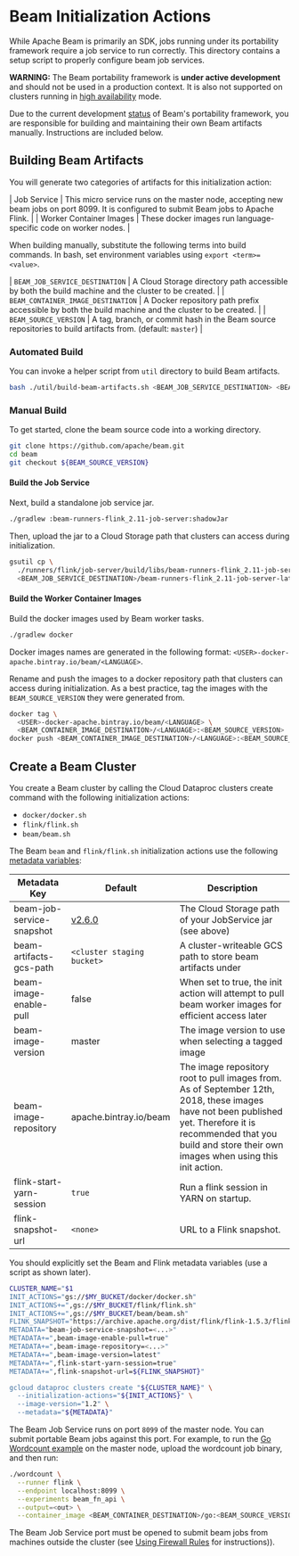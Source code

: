 # Beam Initialization Actions

While Apache Beam is primarily an SDK, jobs running under its portability
framework require a job service to run correctly.  This directory contains a
setup script to properly configure beam job services.

**WARNING:** The Beam portability framework is **under active development** and
should not be used in a production context.  It is also not supported on
clusters running in [high availability](https://cloud.google.com/dataproc/docs/concepts/configuring-clusters/high-availability) 
mode.

Due to the current development
[status](https://beam.apache.org/contribute/portability/#status) of Beam's
portability framework, you are responsible for building and maintaining their
own Beam artifacts manually. Instructions are included below.

## Building Beam Artifacts

You will generate two categories of artifacts for this initialization action:

| Job Service | This micro service runs on the master node, accepting new beam jobs on port 8099.  It is configured to submit Beam jobs to Apache Flink. |
| Worker Container Images | These docker images run language-specific code on worker nodes. |

When building manually, substitute the following terms into build commands. In
bash, set environment variables using `export <term>=<value>`.

| `BEAM_JOB_SERVICE_DESTINATION` | A Cloud Storage directory path accessible by both the build machine and the cluster to be created. |
| `BEAM_CONTAINER_IMAGE_DESTINATION` | A Docker repository path prefix accessible by both the build machine and the cluster to be created. |
| `BEAM_SOURCE_VERSION` | A tag, branch, or commit hash in the Beam source repositories to build artifacts from. (default: `master`) |

### Automated Build

You can invoke a helper script from `util` directory to build Beam artifacts.

```bash
bash ./util/build-beam-artifacts.sh <BEAM_JOB_SERVICE_DESTINATION> <BEAM_CONTAINER_IMAGE_DESTINATION> [<BEAM_SOURCE_VERSION>]
```

### Manual Build

To get started, clone the beam source code into a working directory.

```bash
git clone https://github.com/apache/beam.git
cd beam
git checkout ${BEAM_SOURCE_VERSION}
```

#### Build the Job Service

Next, build a standalone job service jar.

```bash
./gradlew :beam-runners-flink_2.11-job-server:shadowJar
```

Then, upload the jar to a Cloud Storage path that clusters can access during
initialization.

```bash
gsutil cp \
  ./runners/flink/job-server/build/libs/beam-runners-flink_2.11-job-server-*-SNAPSHOT.jar \
  <BEAM_JOB_SERVICE_DESTINATION>/beam-runners-flink_2.11-job-server-latest-SNAPSHOT.jar
```

#### Build the Worker Container Images

Build the docker images used by Beam worker tasks.

```bash
./gradlew docker
```

Docker images names are generated in the following format:
`<USER>-docker-apache.bintray.io/beam/<LANGUAGE>`. 

Rename and push the images to a docker repository path that clusters can access
during initialization.  As a best practice, tag the images with the
`BEAM_SOURCE_VERSION` they were generated from.

```bash
docker tag \
  <USER>-docker-apache.bintray.io/beam/<LANGUAGE> \
  <BEAM_CONTAINER_IMAGE_DESTINATION>/<LANGUAGE>:<BEAM_SOURCE_VERSION>
docker push <BEAM_CONTAINER_IMAGE_DESTINATION>/<LANGUAGE>:<BEAM_SOURCE_VERSION>
```

## Create a Beam Cluster

You create a Beam cluster by calling the Cloud Dataproc clusters create command with the following initialization actions:

  - `docker/docker.sh`
  - `flink/flink.sh`
  - `beam/beam.sh`

The Beam `beam` and `flink/flink.sh` initialization actions use the following
[metadata variables](https://cloud.google.com/dataproc/docs/concepts/configuring-clusters/init-actions#passing_arguments_to_initialization_actions):

| Metadata Key | Default | Description |
| ------------ | ------- | ----------- |
| beam-job-service-snapshot | [v2.6.0](http://repo1.maven.org/maven2/org/apache/beam/beam-runners-flink_2.11-job-server/2.6.0/beam-runners-flink_2.11-job-server-2.6.0.jar) | The Cloud Storage path of your JobService jar (see above) |
| beam-artifacts-gcs-path | `<cluster staging bucket>` | A cluster-writeable GCS path to store beam artifacts under |
| beam-image-enable-pull | false | When set to true, the init action will attempt to pull beam worker images for efficient access later |
| beam-image-version | master | The image version to use when selecting a tagged image |
| beam-image-repository | apache.bintray.io/beam | The image repository root to pull images from. As of September 12th, 2018, these images have not been published yet.  Therefore it is recommended that you build and store their own images when using this init action. |
| flink-start-yarn-session | `true` | Run a flink session in YARN on startup. |
| flink-snapshot-url | `<none>` | URL to a Flink snapshot. |

You should explicitly set the Beam and Flink metadata variables (use a script as
shown later).

```bash
CLUSTER_NAME="$1
INIT_ACTIONS="gs://$MY_BUCKET/docker/docker.sh"
INIT_ACTIONS+=",gs://$MY_BUCKET/flink/flink.sh"
INIT_ACTIONS+=",gs://$MY_BUCKET/beam/beam.sh"
FLINK_SNAPSHOT="https://archive.apache.org/dist/flink/flink-1.5.3/flink-1.5.3-bin-hadoop28-scala_2.11.tgz"
METADATA="beam-job-service-snapshot=<...>"
METADATA+=",beam-image-enable-pull=true"
METADATA+=",beam-image-repository=<...>"
METADATA+=",beam-image-version=latest"
METADATA+=",flink-start-yarn-session=true"
METADATA+=",flink-snapshot-url=${FLINK_SNAPSHOT}"

gcloud dataproc clusters create "${CLUSTER_NAME}" \
  --initialization-actions="${INIT_ACTIONS}" \
  --image-version="1.2" \
  --metadata="${METADATA}"
```

The Beam Job Service runs on port `8099` of the master node. You can submit
portable Beam jobs against this port. For example, to run the [Go Wordcount
example](https://github.com/apache/beam/tree/master/sdks/go/examples/wordcount)
on the master node, upload the wordcount job binary, and then run:

```bash
./wordcount \
  --runner flink \
  --endpoint localhost:8099 \
  --experiments beam_fn_api \
  --output=<out> \
  --container_image <BEAM_CONTAINER_DESTINATION>/go:<BEAM_SOURCE_VERSION>
```

The Beam Job Service port must be opened to submit beam jobs from machines
outside the cluster (see [Using Firewall
Rules](https://cloud.google.com/vpc/docs/using-firewalls) for instructions)).
